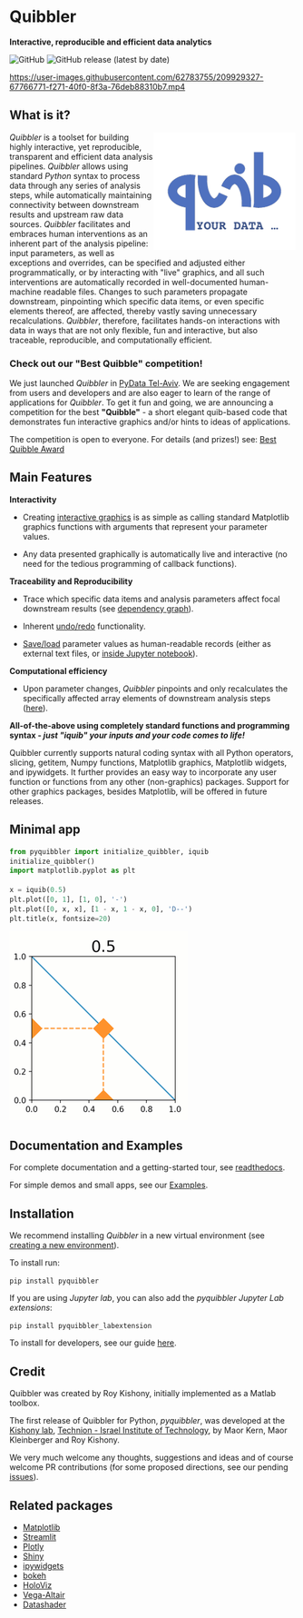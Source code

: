 # Quibbler
**Interactive, reproducible and efficient data analytics**

![GitHub](https://img.shields.io/github/license/Technion-Kishony-lab/quibbler)
![GitHub release (latest by date)](https://img.shields.io/github/v/release/Technion-Kishony-lab/quibbler)

https://user-images.githubusercontent.com/62783755/209929327-67766771-f271-40f0-8f3a-76deb88310b7.mp4

## What is it?
<img src="pyquibbler-documentations/docs/images/quibicon.gif" width=250 align='right'>

*Quibbler* is a toolset for building highly interactive, yet reproducible, 
transparent and efficient data analysis pipelines. *Quibbler* allows using standard 
*Python* syntax to process data through any series of analysis steps, while 
automatically maintaining connectivity between downstream results and upstream raw data 
sources. *Quibbler* facilitates and embraces human interventions as an inherent part 
of the analysis pipeline: input parameters, as well as exceptions and overrides, 
can be specified and adjusted either programmatically, or by 
interacting with "live" graphics, and all such interventions are automatically 
recorded in well-documented human-machine readable files. Changes to such parameters 
propagate downstream, pinpointing which specific data items, or
even specific elements thereof, are affected, thereby vastly saving unnecessary 
recalculations. *Quibbler*, therefore, facilitates hands-on interactions with data 
in ways that are not only flexible, fun and interactive, but also traceable, 
reproducible, and computationally efficient.


### Check out our "Best Quibble" competition!
We just launched *Quibbler* in [PyData Tel-Aviv](https://pydata.org/telaviv2022/).
We are seeking engagement from users and developers and are also eager to learn of 
the range of applications for *Quibbler*. 
To get it fun and going, we are announcing a competition for the best **"Quibble"** - 
a short elegant quib-based code that demonstrates fun interactive graphics and/or hints 
to ideas of applications. 

The competition is open to everyone. 
For details (and prizes!) see: [Best Quibble Award](https://kishony.technion.ac.il/best-quibble-award/)   


## Main Features

**Interactivity** 

* Creating [interactive graphics](https://quibbler.readthedocs.io/en/latest/Quickstart.html) is as 
simple as calling standard Matplotlib graphics functions with arguments that represent your parameter values.

* Any data presented graphically is automatically live and interactive 
(no need for the tedious programming of callback functions).

**Traceability and Reproducibility**
* Trace which specific data items and analysis parameters affect focal downstream results (see 
[dependency graph](https://quibbler.readthedocs.io/en/latest/Quib-relationships.html)).  

* Inherent [undo/redo](https://quibbler.readthedocs.io/en/latest/Jupyter-lab-ext.html) functionality.

* [Save/load](https://quibbler.readthedocs.io/en/latest/Project-save-load.html) parameter values as 
human-readable records (either as external text files, 
or [inside Jupyter notebook](https://quibbler.readthedocs.io/en/latest/Jupyter-lab-ext.html)).

**Computational efficiency**
* Upon parameter changes, *Quibbler* pinpoints and only recalculates the specifically affected array elements 
of downstream analysis steps ([here](https://quibbler.readthedocs.io/en/latest/Diverged-evaluation.html)).

**All-of-the-above using completely standard functions and programming syntax - 
_just "iquib" your inputs and your code comes to life!_** 


Quibbler currently supports natural coding syntax with all Python operators, slicing, getitem, Numpy functions, 
Matplotlib graphics, Matplotlib widgets, and ipywidgets. It further provides an easy way to incorporate 
any user function or functions from any other (non-graphics) packages. 
Support for other graphics packages, besides Matplotlib, will be offered in future releases.       

## Minimal app
```python
from pyquibbler import initialize_quibbler, iquib
initialize_quibbler()
import matplotlib.pyplot as plt

x = iquib(0.5)
plt.plot([0, 1], [1, 0], '-')
plt.plot([0, x, x], [1 - x, 1 - x, 0], 'D--')
plt.title(x, fontsize=20)
```

<img src="https://github.com/Technion-Kishony-lab/quibbler/blob/master/pyquibbler-documentations/docs/images/minimal_app_3.gif?raw=true width=250">


## Documentation and Examples
For complete documentation and a getting-started tour, see [readthedocs](https://quibbler.readthedocs.io/en/latest/). 

For simple demos and small apps, see our [Examples](https://quibbler.readthedocs.io/en/latest/Examples.html).  

## Installation 

We recommend installing *Quibbler* in a new virtual environment 
(see [creating a new environment](https://github.com/Technion-Kishony-lab/quibbler/blob/master/INSTALL.md)). 

To install run:

`pip install pyquibbler`

If you are using *Jupyter lab*, you can also add the *pyquibbler Jupyter Lab extensions*:

`pip install pyquibbler_labextension`

To install for developers, 
see our guide [here](https://github.com/Technion-Kishony-lab/quibbler/blob/master/INSTALL.md).

## Credit

Quibbler was created by Roy Kishony, initially implemented as a Matlab toolbox. 

The first release of Quibbler for Python, *pyquibbler*, was developed at the 
[Kishony lab](https://kishony.technion.ac.il/quibbler/), 
[Technion - Israel Institute of Technology](https://www.technion.ac.il/), 
by Maor Kern, Maor Kleinberger and Roy Kishony.

We very much welcome any thoughts, suggestions and ideas and of course welcome PR contributions 
(for some proposed directions, see our pending [issues](https://github.com/Technion-Kishony-lab/quibbler/issues)). 

## Related packages

* [Matplotlib](https://github.com/matplotlib/matplotlib)
* [Streamlit](https://streamlit.io/)
* [Plotly](https://plotly.com/)
* [Shiny](https://shiny.rstudio.com/)
* [ipywidgets](https://github.com/jupyter-widgets/ipywidgets)
* [bokeh](http://bokeh.org)
* [HoloViz](https://holoviz.org/)
* [Vega-Altair](https://altair-viz.github.io/)
* [Datashader](https://datashader.org/)
